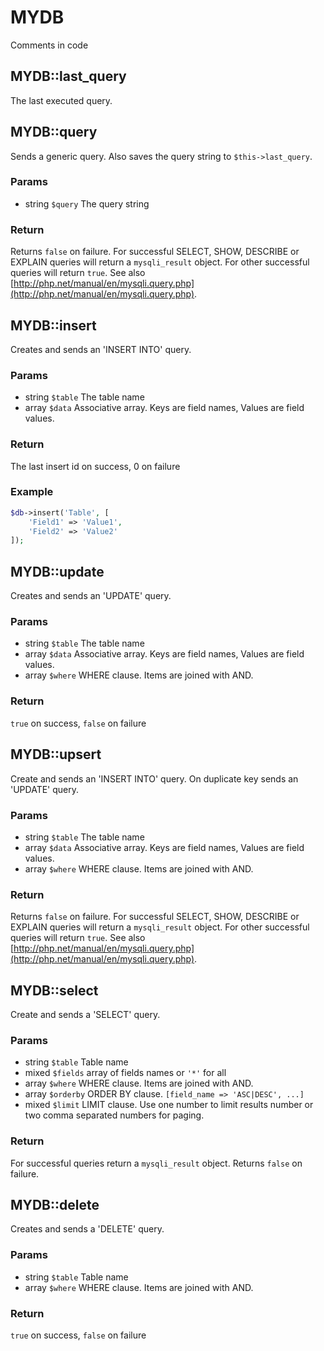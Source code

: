 # MYDB

Comments in code

## MYDB::last_query
The last executed query.

## MYDB::query
Sends a generic query. Also saves the query string to `$this->last_query`.

### Params
* string `$query` The query string

### Return
Returns `false` on failure. For successful SELECT, SHOW, DESCRIBE or EXPLAIN queries will return a `mysqli_result` object. For other successful queries will return `true`. See also [http://php.net/manual/en/mysqli.query.php](http://php.net/manual/en/mysqli.query.php).

## MYDB::insert
Creates and sends an 'INSERT INTO' query.

### Params
* string `$table` The table name
* array	`$data` Associative array. Keys are field names, Values are field values.

### Return
The last insert id on success, 0 on failure

### Example

```php
$db->insert('Table', [
	'Field1' => 'Value1',
	'Field2' => 'Value2'
]);
```

## MYDB::update
Creates and sends an 'UPDATE' query.

### Params
* string `$table` The table name
* array `$data` Associative array. Keys are field names, Values are field values.
* array `$where` WHERE clause. Items are joined with AND.

### Return
`true` on success, `false` on failure

## MYDB::upsert
Create and sends an 'INSERT INTO' query. On duplicate key sends an 'UPDATE' query.

### Params
* string `$table` The table name
* array `$data` Associative array. Keys are field names, Values are field values.
* array `$where` WHERE clause. Items are joined with AND.

### Return
Returns `false` on failure. For successful SELECT, SHOW, DESCRIBE or EXPLAIN queries will return a `mysqli_result` object. For other successful queries will return `true`. See also [http://php.net/manual/en/mysqli.query.php](http://php.net/manual/en/mysqli.query.php).

## MYDB::select
Create and sends a 'SELECT' query.

### Params
* string `$table` Table name
* mixed `$fields` array of fields names or `'*'` for all
* array `$where`  WHERE clause. Items are joined with AND.
* array `$orderby` ORDER BY clause. `[field_name => 'ASC|DESC', ...]`
* mixed `$limit` LIMIT clause. Use one number to limit results number or two comma separated numbers for paging.

### Return
For successful queries return a `mysqli_result` object. Returns `false` on failure.

## MYDB::delete
Creates and sends a 'DELETE' query.

### Params
* string `$table` Table name
* array `$where`  WHERE clause. Items are joined with AND.

### Return
`true` on success, `false` on failure